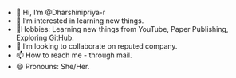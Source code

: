 - 👋 Hi, I’m @Dharshinipriya-r
- 👀 I’m interested in learning new things.
- 🌱Hobbies: Learning new things from YouTube, Paper Publishing, Exploring GitHub. 
- 💞️ I’m looking to collaborate on reputed company.
- 📫 How to reach me - through mail.
- 😄 Pronouns: She/Her.

<!---
Dharshinipriya-r/Dharshinipriya-r is a ✨ special ✨ repository because its `README.md` (this file) appears on your GitHub profile.
You can click the Preview link to take a look at your changes.
--->
